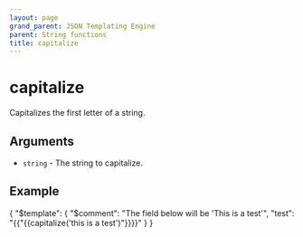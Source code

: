 ```yaml
---
layout: page
grand_parent: JSON Templating Engine
parent: String functions
title: capitalize
---
```


# capitalize

Capitalizes the first letter of a string.
## Arguments

- `string` - The string to capitalize.

## Example

{
  "$template": {
    "$comment": "The field below will be 'This is a test'",
    "test": "{{"{{capitalize('this is a test')"}}}}"
  }
}
